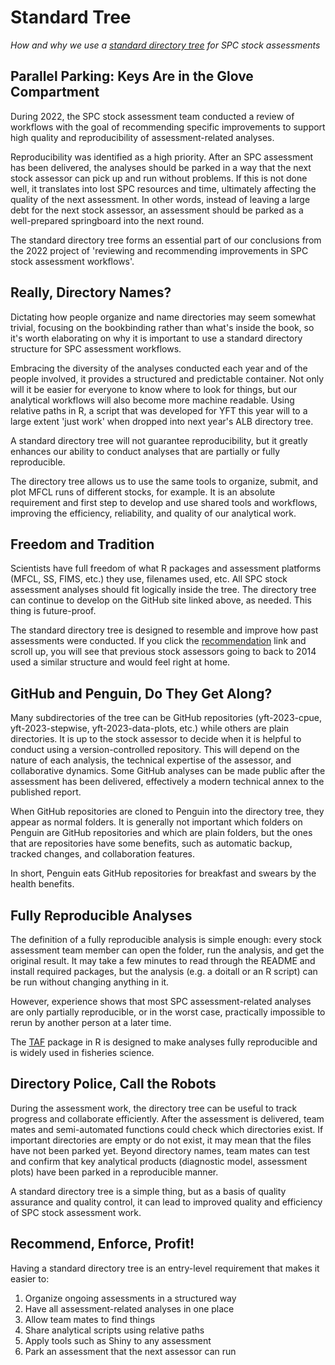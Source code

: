 # Standard Tree

*How and why we use a [standard directory
tree](https://github.com/PacificCommunity/ofp-sam-assessment-repos/blob/main/dir_tree/README.md#recommendation)
for SPC stock assessments*

## Parallel Parking: Keys Are in the Glove Compartment

During 2022, the SPC stock assessment team conducted a review of workflows with
the goal of recommending specific improvements to support high quality and
reproducibility of assessment-related analyses.

Reproducibility was identified as a high priority. After an SPC assessment has
been delivered, the analyses should be parked in a way that the next stock
assessor can pick up and run without problems. If this is not done well, it
translates into lost SPC resources and time, ultimately affecting the quality of
the next assessment. In other words, instead of leaving a large debt for the
next stock assessor, an assessment should be parked as a well-prepared
springboard into the next round.

The standard directory tree forms an essential part of our conclusions from the
2022 project of 'reviewing and recommending improvements in SPC stock assessment
workflows'.

## Really, Directory Names?

Dictating how people organize and name directories may seem somewhat trivial,
focusing on the bookbinding rather than what's inside the book, so it's worth
elaborating on why it is important to use a standard directory structure for SPC
assessment workflows.

Embracing the diversity of the analyses conducted each year and of the people
involved, it provides a structured and predictable container. Not only will it
be easier for everyone to know where to look for things, but our analytical
workflows will also become more machine readable. Using relative paths in R, a
script that was developed for YFT this year will to a large extent 'just work'
when dropped into next year's ALB directory tree.

A standard directory tree will not guarantee reproducibility, but it greatly
enhances our ability to conduct analyses that are partially or fully
reproducible.

The directory tree allows us to use the same tools to organize, submit, and plot
MFCL runs of different stocks, for example. It is an absolute requirement and
first step to develop and use shared tools and workflows, improving the
efficiency, reliability, and quality of our analytical work.

## Freedom and Tradition

Scientists have full freedom of what R packages and assessment platforms (MFCL,
SS, FIMS, etc.) they use, filenames used, etc. All SPC stock assessment analyses
should fit logically inside the tree. The directory tree can continue to develop
on the GitHub site linked above, as needed. This thing is future-proof.

The standard directory tree is designed to resemble and improve how past
assessments were conducted. If you click the
[recommendation](https://github.com/PacificCommunity/ofp-sam-assessment-repos/blob/main/dir_tree/README.md#recommendation)
link and scroll up, you will see that previous stock assessors going to back to
2014 used a similar structure and would feel right at home.

## GitHub and Penguin, Do They Get Along?

Many subdirectories of the tree can be GitHub repositories (yft-2023-cpue,
yft-2023-stepwise, yft-2023-data-plots, etc.) while others are plain
directories. It is up to the stock assessor to decide when it is helpful to
conduct using a version-controlled repository. This will depend on the nature of
each analysis, the technical expertise of the assessor, and collaborative
dynamics. Some GitHub analyses can be made public after the assessment has been
delivered, effectively a modern technical annex to the published report.

When GitHub repositories are cloned to Penguin into the directory tree, they
appear as normal folders. It is generally not important which folders on Penguin
are GitHub repositories and which are plain folders, but the ones that are
repositories have some benefits, such as automatic backup, tracked changes, and
collaboration features.

In short, Penguin eats GitHub repositories for breakfast and swears by the
health benefits.

## Fully Reproducible Analyses

The definition of a fully reproducible analysis is simple enough: every stock
assessment team member can open the folder, run the analysis, and get the
original result. It may take a few minutes to read through the README and
install required packages, but the analysis (e.g. a doitall or an R script) can
be run without changing anything in it.

However, experience shows that most SPC assessment-related analyses are only
partially reproducible, or in the worst case, practically impossible to rerun by
another person at a later time.

The [TAF](https://cran.r-project.org/package=TAF) package in R is designed to
make analyses fully reproducible and is widely used in fisheries science.

## Directory Police, Call the Robots

During the assessment work, the directory tree can be useful to track progress
and collaborate efficiently. After the assessment is delivered, team mates and
semi-automated functions could check which directories exist. If important
directories are empty or do not exist, it may mean that the files have not been
parked yet. Beyond directory names, team mates can test and confirm that key
analytical products (diagnostic model, assessment plots) have been parked in a
reproducible manner.

A standard directory tree is a simple thing, but as a basis of quality assurance
and quality control, it can lead to improved quality and efficiency of SPC stock
assessment work.

## Recommend, Enforce, Profit!

Having a standard directory tree is an entry-level requirement that makes it
easier to:

1. Organize ongoing assessments in a structured way
2. Have all assessment-related analyses in one place
3. Allow team mates to find things
4. Share analytical scripts using relative paths
5. Apply tools such as Shiny to any assessment
6. Park an assessment that the next assessor can run
